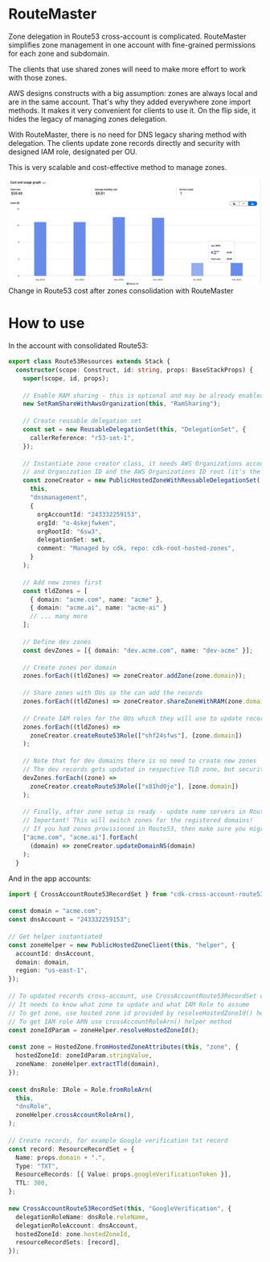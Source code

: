 # RouteMaster

Zone delegation in Route53 cross-account is complicated. RouteMaster simplifies zone management in one account with fine-grained permissions for each zone and subdomain.

The clients that use shared zones will need to make more effort to work with those zones.

AWS designs constructs with a big assumption: zones are always local and are in the same account. That's why they added everywhere zone import methods. It makes it very convenient for clients to use it. On the flip side, it hides the legacy of managing zones delegation.

With RouteMaster, there is no need for DNS legacy sharing method with delegation. The clients update zone records directly and security with designed IAM role, designated per OU.

This is very scalable and cost-effective method to manage zones.

![savings](./media/savings.png.jpg)
Change in Route53 cost after zones consolidation with RouteMaster

# How to use

In the account with consolidated Route53:

```ts
export class Route53Resources extends Stack {
  constructor(scope: Construct, id: string, props: BaseStackProps) {
    super(scope, id, props);

    // Enable RAM sharing - this is optional and may be already enabled in your org
    new SetRamShareWithAwsOrganization(this, "RamSharing");

    // Create reusable delegation set
    const set = new ReusableDelegationSet(this, "DelegationSet", {
      callerReference: "r53-set-1",
    });

    // Instantiate zone creator class, it needs AWS Organizations account id
    // and Organization ID and the AWS Organizations ID root (it's the same thing but different ids)
    const zoneCreator = new PublicHostedZoneWithReusableDelegationSet(
      this,
      "dnsmanagement",
      {
        orgAccountId: "243332259153",
        orgId: "o-4skejfwken",
        orgRootId: "6sw3",
        delegationSet: set,
        comment: "Managed by cdk, repo: cdk-root-hosted-zones",
      }
    );

    // Add new zones first
    const tldZones = [
      { domain: "acme.com", name: "acme" },
      { domain: "acme.ai", name: "acme-ai" }
      // ... many more
    ];

    // Define dev zones
    const devZones = [{ domain: "dev.acme.com", name: "dev-acme" }];

    // Create zones per domain
    zones.forEach((tldZones) => zoneCreator.addZone(zone.domain));

    // Share zones with OUs so the can add the records
    zones.forEach((tldZones) => zoneCreator.shareZoneWithRAM(zone.domain, orgIds));

    // Create IAM roles for the OUs which they will use to update records in specific zones
    zones.forEach((tldZones) =>
      zoneCreator.createRoute53Role(["shf24sfws"], [zone.domain])
    );

    // Note that for dev domains there is no need to create new zones
    // The dev records gets updated in respective TLD zone, but security with own IAM role shared to specific UOs
    devZones.forEach((zone) =>
      zoneCreator.createRoute53Role(["x81hd0je"], [zone.domain])
    );

    // Finally, after zone setup is ready - update name servers in Route53 registrar
    // Important! This will switch zones for the registered domains!
    // If you had zones provisioned in Route53, then make sure you migrated all records to zones managed with RouteMaster constructs.
    ["acme.com", "acme.ai"].forEach(
      (domain) => zoneCreator.updateDomainNS(domain)
    );
  }
```

And in the app accounts:

```ts
import { CrossAccountRoute53RecordSet } from "cdk-cross-account-route53";

const domain = "acme.com";
const dnsAccount = "243332259153";

// Get helper instantiated
const zoneHelper = new PublicHostedZoneClient(this, "helper", {
  accountId: dnsAccount,
  domain: domain,
  region: "us-east-1",
});

// To updated records cross-account, use CrossAccountRoute53RecordSet construct
// It needs to know what zone to update and what IAM Role to assume
// To get zone, use hosted zone id provided by resolveHostedZoneId() helper method
// To get IAM role ARN use crossAccountRoleArn() helper method
const zoneIdParam = zoneHelper.resolveHostedZoneId();

const zone = HostedZone.fromHostedZoneAttributes(this, "zone", {
  hostedZoneId: zoneIdParam.stringValue,
  zoneName: zoneHelper.extractTld(domain),
});

const dnsRole: IRole = Role.fromRoleArn(
  this,
  "dnsRole",
  zoneHelper.crossAccountRoleArn(),
);

// Create records, for example Google verification txt record
const record: ResourceRecordSet = {
  Name: props.domain + ".",
  Type: "TXT",
  ResourceRecords: [{ Value: props.googleVerificationToken }],
  TTL: 300,
};

new CrossAccountRoute53RecordSet(this, "GoogleVerification", {
  delegationRoleName: dnsRole.roleName,
  delegationRoleAccount: dnsAccount,
  hostedZoneId: zone.hostedZoneId,
  resourceRecordSets: [record],
});
```
